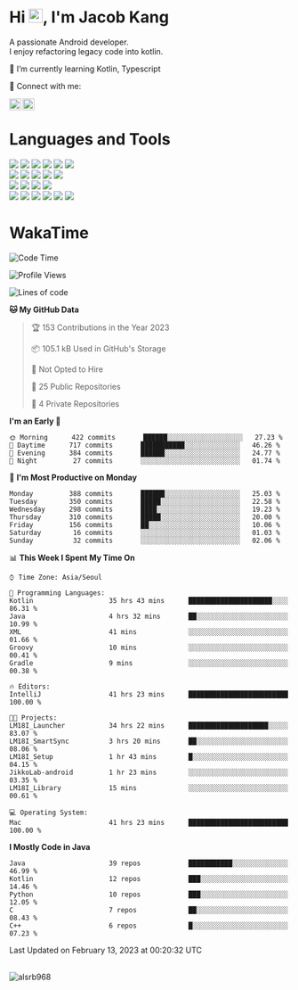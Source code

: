 # Hi <img src="https://media.giphy.com/media/hvRJCLFzcasrR4ia7z/giphy.gif" width="25px">, I'm Jacob Kang
A passionate Android developer.
</br>
I enjoy refactoring legacy code into kotlin.

🌱 I’m currently learning Kotlin, Typescript

🤝 Connect with me:

<a href="https://www.linkedin.com/in/minkyu-kang-b7477b1b2/"><img align="left" src="https://raw.githubusercontent.com/yushi1007/yushi1007/main/images/linkedin.svg" alt="Minkyu Kang | LinkedIn" width="21px"/></a>
<a href="https://www.instagram.com/_jacob_kang/"><img align="left" src="https://raw.githubusercontent.com/yushi1007/yushi1007/main/images/instagram.svg" alt="Jacob Kang | Instagram" width="21px"/></a>

</br>

# Languages and Tools

<div align="left">
<img src="https://img.shields.io/badge/java-007396?logo=java&logoColor=white"/>
<img src="https://img.shields.io/badge/kotlin-7F52FF?logo=kotlin&logoColor=white"/>
<img src="https://img.shields.io/badge/python-3776AB?logo=python&logoColor=white"/>
<img src="https://img.shields.io/badge/bash shell-4EAA25?logo=gnubash&logoColor=white"/>
<img src="https://img.shields.io/badge/c-A8B9CC?logo=c&logoColor=white"/>
<img src="https://img.shields.io/badge/c++-00599C?logo=c%2b%2b&logoColor=white"/>
</div>
<div align="left">
<img src="https://img.shields.io/badge/git-F05032?logo=git&logoColor=white"/>
<img src="https://img.shields.io/badge/github-181717?logo=github&logoColor=white"/>
<img src="https://img.shields.io/badge/mysql-4479A1?logo=mysql&logoColor=white"/>
<img src="https://img.shields.io/badge/sqlite-003B57?logo=sqlite&logoColor=white"/>
<img src="https://img.shields.io/badge/amazon AWS-232F3E?logo=amazonaws&logoColor=white"/>
</div>
<div align="left">
<img src="https://img.shields.io/badge/android-3DDC84?logo=android&logoColor=white"/>
<img src="https://img.shields.io/badge/linux-FCC624?logo=linux&logoColor=white"/>
<img src="https://img.shields.io/badge/flask-000000?logo=flask&logoColor=white"/>
<img src="https://img.shields.io/badge/arduino-00979D?logo=arduino&logoColor=white"/>
</div>
<div align="left">
<img src="https://img.shields.io/badge/slack-4A154B?logo=slack&logoColor=white"/>
<img src="https://img.shields.io/badge/notion-000000?logo=notion&logoColor=white"/>
<img src="https://img.shields.io/badge/jira-0052CC?logo=jira&logoColor=white"/>
<img src="https://img.shields.io/badge/postman-FF6C37?logo=postman&logoColor=white"/>
<img src="https://img.shields.io/badge/intellij-000000?logo=intellijidea&logoColor=white"/>
<img src="https://img.shields.io/badge/pycharm-000000?logo=pycharm&logoColor=white"/>
</div>

# WakaTime

<!--START_SECTION:waka-->
![Code Time](http://img.shields.io/badge/Code%20Time-2%2C033%20hrs%203%20mins-blue)

![Profile Views](http://img.shields.io/badge/Profile%20Views-0-blue)

![Lines of code](https://img.shields.io/badge/From%20Hello%20World%20I%27ve%20Written-195%20Thousand%20lines%20of%20code-blue)

**🐱 My GitHub Data** 

> 🏆 153 Contributions in the Year 2023
 > 
> 📦 105.1 kB Used in GitHub's Storage 
 > 
> 🚫 Not Opted to Hire
 > 
> 📜 25 Public Repositories 
 > 
> 🔑 4 Private Repositories  
 > 
**I'm an Early 🐤** 

```text
🌞 Morning      422 commits       ██████░░░░░░░░░░░░░░░░░░░   27.23 % 
🌆 Daytime      717 commits       ███████████░░░░░░░░░░░░░░   46.26 % 
🌃 Evening      384 commits       ██████░░░░░░░░░░░░░░░░░░░   24.77 % 
🌙 Night         27 commits       ░░░░░░░░░░░░░░░░░░░░░░░░░   01.74 % 

```
📅 **I'm Most Productive on Monday** 

```text
Monday         388 commits       ██████░░░░░░░░░░░░░░░░░░░   25.03 % 
Tuesday        350 commits       █████░░░░░░░░░░░░░░░░░░░░   22.58 % 
Wednesday      298 commits       ████░░░░░░░░░░░░░░░░░░░░░   19.23 % 
Thursday       310 commits       █████░░░░░░░░░░░░░░░░░░░░   20.00 % 
Friday         156 commits       ██░░░░░░░░░░░░░░░░░░░░░░░   10.06 % 
Saturday        16 commits       ░░░░░░░░░░░░░░░░░░░░░░░░░   01.03 % 
Sunday          32 commits       ░░░░░░░░░░░░░░░░░░░░░░░░░   02.06 % 

```


📊 **This Week I Spent My Time On** 

```text
⌚︎ Time Zone: Asia/Seoul

💬 Programming Languages: 
Kotlin                   35 hrs 43 mins      █████████████████████░░░░   86.31 % 
Java                     4 hrs 32 mins       ██░░░░░░░░░░░░░░░░░░░░░░░   10.99 % 
XML                      41 mins             ░░░░░░░░░░░░░░░░░░░░░░░░░   01.66 % 
Groovy                   10 mins             ░░░░░░░░░░░░░░░░░░░░░░░░░   00.41 % 
Gradle                   9 mins              ░░░░░░░░░░░░░░░░░░░░░░░░░   00.38 % 

🔥 Editors: 
IntelliJ                 41 hrs 23 mins      █████████████████████████   100.00 % 

🐱‍💻 Projects: 
LM18I_Launcher           34 hrs 22 mins      ████████████████████░░░░░   83.07 % 
LM18I_SmartSync          3 hrs 20 mins       ██░░░░░░░░░░░░░░░░░░░░░░░   08.06 % 
LM18I_Setup              1 hr 43 mins        █░░░░░░░░░░░░░░░░░░░░░░░░   04.15 % 
JikkoLab-android         1 hr 23 mins        ░░░░░░░░░░░░░░░░░░░░░░░░░   03.35 % 
LM18I_Library            15 mins             ░░░░░░░░░░░░░░░░░░░░░░░░░   00.61 % 

💻 Operating System: 
Mac                      41 hrs 23 mins      █████████████████████████   100.00 % 

```

**I Mostly Code in Java** 

```text
Java                     39 repos            ███████████░░░░░░░░░░░░░░   46.99 % 
Kotlin                   12 repos            ███░░░░░░░░░░░░░░░░░░░░░░   14.46 % 
Python                   10 repos            ███░░░░░░░░░░░░░░░░░░░░░░   12.05 % 
C                        7 repos             ██░░░░░░░░░░░░░░░░░░░░░░░   08.43 % 
C++                      6 repos             █░░░░░░░░░░░░░░░░░░░░░░░░   07.23 % 

```



 Last Updated on February 13, 2023 at 00:20:32 UTC
<!--END_SECTION:waka-->

</br>

<div align="left">
<img align="left" src="https://github-readme-stats.vercel.app/api/top-langs?username=alsrb968&show_icons=true&locale=en&layout=compact&theme=dark" alt="alsrb968" />
</div>
